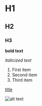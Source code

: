 # H1
## H2
### H3

**bold text**

*italicized text*

1. First item
2. Second item
3. Third item

[title](https://www.example.com)

![alt text](image.jpg)